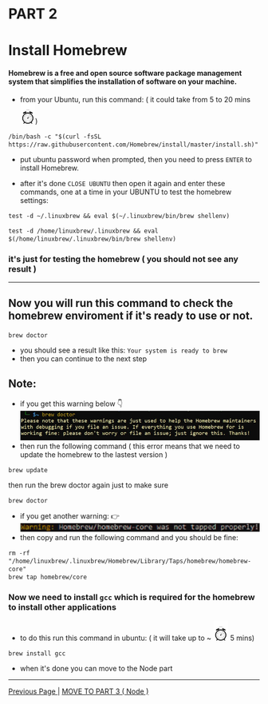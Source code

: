 # PART 2
# Install <b> Homebrew </b>
#### Homebrew is a free and open source software package management system that simplifies the installation of software on your machine.

- from your Ubuntu, run this command: ( it could take from 5 to 20 mins <img height="40px" width="30px" src="images/Time.png" alt="update your windows now">)
```
/bin/bash -c "$(curl -fsSL https://raw.githubusercontent.com/Homebrew/install/master/install.sh)"
```
- put ubuntu password when prompted, then you need to press `ENTER` to install Homebrew.

- after it's done `CLOSE UBUNTU` then open it again and enter these commands, one at a time in your UBUNTU to test the homebrew settings:
```
test -d ~/.linuxbrew && eval $(~/.linuxbrew/bin/brew shellenv)
```
```
test -d /home/linuxbrew/.linuxbrew && eval $(/home/linuxbrew/.linuxbrew/bin/brew shellenv)
```
### it's just for testing the homebrew ( you should not see any result )

<hr>

## Now you will run this command to check the homebrew enviroment if it's ready to use or not.

```
brew doctor
```

- you should see a result like this:
`Your system is ready to brew`
- then you can continue to the next step

## Note:
- if you get this warning below 👇
&nbsp; &nbsp; &nbsp; &nbsp; <kbd>![](images/brew-update.jpg)</kbd>
- then run the following command ( this error means that we need to update the homebrew to the lastest version )
```
brew update
```
then run the brew doctor again just to make sure
```
brew doctor
```

- if you get another warning: 👉
<kbd>![](images/NotTapped.png)</kbd>
- then copy and run the following command and you should be fine:

```
rm -rf "/home/linuxbrew/.linuxbrew/Homebrew/Library/Taps/homebrew/homebrew-core"
brew tap homebrew/core
```


### Now we need to install `gcc` which is required for the homebrew to install other applications
- to do this run this command in ubuntu: ( it will take up to ~ <img height="40px" width="30px" src="images/Time.png" alt="update your windows now"> 5 mins)
```
brew install gcc
```

- when it's done you can move to the Node part


<hr>

<a href="part1.md">Previous Page </a></h2> | <a href="part3.md">MOVE TO PART 3 ( Node )</a> 

